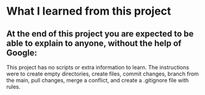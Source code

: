 # What I learned from this project  
At the end of this project you are expected to be able to explain to anyone, without the help of Google:  
---
This project has no scripts or extra information to learn.
The instructions were to create empty directories, create files, commit changes, branch from the main, pull changes, merge a conflict, and create a .gitignore file with rules.
